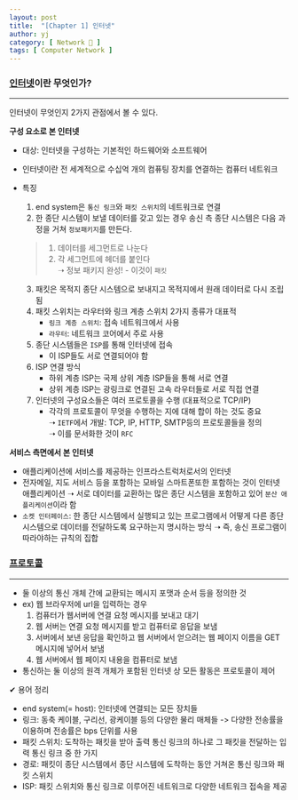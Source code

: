 ```yaml
---
layout: post
title:  "[Chapter 1] 인터넷"
author: yj
category: [ Network 📨 ]
tags: [ Computer Network ]
---
```


### <a href="#">인터넷</a>이란 무엇인가?<br/>
---

인터넷이 무엇인지 2가지 관점에서 볼 수 있다.

**구성 요소로 본 인터넷**

- 대상: 인터넷을 구성하는 기본적인 하드웨어와 소프트웨어
- 인터넷이란 전 세계적으로 수십억 개의 컴퓨팅 장치를 연결하는 컴퓨터 네트워크
- 특징

    1. end system은 `통신 링크`와 `패킷 스위치`의 네트워크로 연결
    2. 한 종단 시스템이 보낼 데이터를 갖고 있는 경우 송신 측 종단 시스템은 다음 과정을 거쳐 `정보패키지`를 만든다.
    > 1) 데이터를 세그먼트로 나눈다 <br/>
    > 2) 각 세그먼트에 헤더를 붙인다<br/>
    > ➝  정보 패키지 완성!
        - 이것이 `패킷`
    3. 패킷은 목적지 종단 시스템으로 보내지고 목적지에서 원래 데이터로 다시 조립됨
    4. 패킷 스위치는 라우터와 링크 계층 스위치 2가지 종류가 대표적
        - `링크 계층 스위치`: 접속 네트워크에서 사용
        - `라우터`: 네트워크 코어에서 주로 사용
    5. 종단 시스템들은 `ISP`를 통해 인터넷에 접속
        - 이 ISP들도 서로 연결되어야 함
    6. ISP 연결 방식
        - 하위 계층 ISP는 국제 상위 계층 ISP들을 통해 서로 연결
        - 상위 계층 ISP는 광링크로 연결된 고속 라우터들로 서로 직접 연결
    8. 인터넷의 구성요소들은 여러 프로토콜을 수행 (대표적으로 TCP/IP)
        - 각각의 프로토콜이 무엇을 수행하는 지에 대해 합이 하는 것도 중요 <br/>
            ➝ `IETF`에서 개발: TCP, IP, HTTP, SMTP등의 프로토콜들을 정의<br/>
            ➝ 이를 문서화한 것이 `RFC`<br/>

**서비스 측면에서 본 인터넷**
- 애플리케이션에 서비스를 제공하는 인프라스트럭처로서의 인터넷
- 전자메일, 지도 서비스 등을 포함하는 모바일 스마트폰또한 포함하는 것이 인터넷 애플리케이션
    ➝ 서로 데이터를 교환하는 많은 종단 시스템을 포함하고 있어 `분산 애플리케이션`이라 함
- `소켓 인터페이스`: 한 종단 시스템에서 실행되고 있는 프로그램에서 어떻게 다른 종단 시스템으로 데이터를 전달하도록 요구하는지 명시하는 방식
    ➝ 즉, 송신 프로그램이 따라야하는 규칙의 집합


### <a href="#">프로토콜</a>
---
- 둘 이상의 통신 개체 간에 교환되는 메시지 포맷과 순서 등을 정의한 것
- ex) 웹 브라우저에 url을 입력하는 경우
    1. 컴퓨터가 웹서버에 연결 요청 메시지를 보내고 대기
    2. 웹 서버는 연결 요청 메시지를 받고 컴퓨터로 응답을 보냄
    3. 서버에서 보낸 응답을 확인하고 웹 서버에서 얻으려는 웹 페이지 이름을 GET 메시지에 넣어서 보냄
    4. 웹 서버에서 웹 페이지 내용을 컴퓨터로 보냄
- 통신하는 둘 이상의 원격 개체가 포함된 인터넷 상 모든 활동은 프로토콜이 제어

✔ 용어 정리
- end system(= host): 인터넷에 연결되는 모든 장치들
- 링크: 동축 케이블, 구리선, 광케이블 등의 다양한 물리 매체들
    -> 다양한 전송률을 이용하며 전송률은 bps 단위를 사용
- 패킷 스위치: 도착하는 패킷을 받아 출력 통신 링크의 하나로 그 패킷을 전달하는 입력 통신 링크 중 한 가지
- 경로: 패킷이 종단 시스템에서 종단 시스템에 도착하는 동안 거쳐온 통신 링크와 패킷 스위치
- ISP: 패킷 스위치와 통신 링크로 이루어진 네트워크로 다양한 네트워크 접속을 제공
